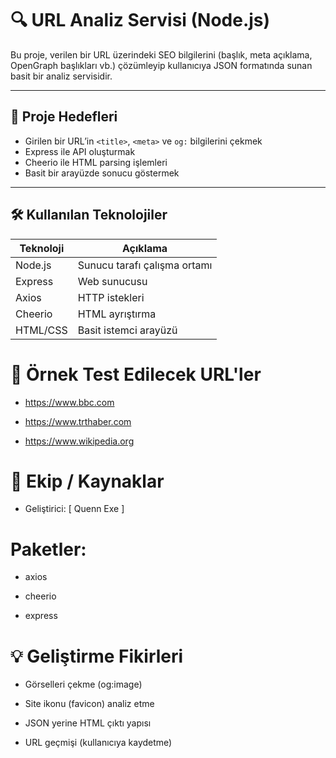# 🔍 URL Analiz Servisi (Node.js)

Bu proje, verilen bir URL üzerindeki SEO bilgilerini (başlık, meta açıklama, OpenGraph başlıkları vb.) çözümleyip kullanıcıya JSON formatında sunan basit bir analiz servisidir.

---

## 🎯 Proje Hedefleri

- Girilen bir URL’in `<title>`, `<meta>` ve `og:` bilgilerini çekmek
- Express ile API oluşturmak
- Cheerio ile HTML parsing işlemleri
- Basit bir arayüzde sonucu göstermek

---

## 🛠️ Kullanılan Teknolojiler

| Teknoloji | Açıklama                    |
|-----------|-----------------------------|
| Node.js   | Sunucu tarafı çalışma ortamı |
| Express   | Web sunucusu                 |
| Axios     | HTTP istekleri               |
| Cheerio   | HTML ayrıştırma              |
| HTML/CSS  | Basit istemci arayüzü        |

# 🧪 Örnek Test Edilecek URL'ler
- https://www.bbc.com

- https://www.trthaber.com

- https://www.wikipedia.org

# 👥 Ekip / Kaynaklar
-  Geliştirici: [ Quenn Exe ]

# Paketler:

- axios

- cheerio

- express

# 💡 Geliştirme Fikirleri
- Görselleri çekme (og:image)

- Site ikonu (favicon) analiz etme

- JSON yerine HTML çıktı yapısı

- URL geçmişi (kullanıcıya kaydetme)

